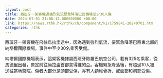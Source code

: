 ```yaml
---
layout: post
title: 西班牙一架客機遇強烈氣流緊急降落巴西機場至少30人傷
date: 2024-07-01 21:08:12.000000000 +08:00
link: https://news.rthk.hk/rthk/ch/component/k2/1759841-20240701.htm
categories: rthk
---
```


西班牙一架客機在飛往烏拉圭途中，因為遇到強烈氣流，要緊急降落巴西東北部的納塔爾國際機場，事件中至少30名乘客受傷。

納塔爾國際機場表示，這架客機隸屬西班牙歐羅巴航空公司，載有325名乘客，從馬德里出發，原定前往烏拉圭首都蒙得維的亞。客機緊急降落後，有超過10人被送往當地醫院。傷者大部分是頭部受傷，亦有人頸椎骨折、或面部和胸部受傷。
